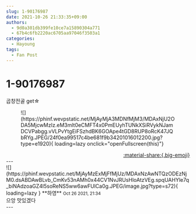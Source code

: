 ```yaml
---
slug: 1-90176987
date: 2021-10-26 21:33:35+09:00
authors:
  - 9d0a301db399fe10ce7a15890304a771
  - 67b4c6fb2220ac6705aa97046f3503a1
categories:
  - Hayoung
tags:
  - Fan Post
---
```


# 1-90176987

<div class="post-container" markdown="1">
<div class="content-container md-sidebar__scrollwrap" markdown="1">

곱창전골 get☆
<figure markdown="1">
![](https://phinf.wevpstatic.net/MjAyMjA3MDNfMjM3/MDAxNjU2ODA5MjcwMzIz.eM3mlt0eCMFT4x0PmEUyhTUNkXSiRVykNJamDCVPabgg.vVLPvYtgEiFSzhdBK6GOApe4tGD8RUP8oRcK47JQbRYg.JPEG/24f0ea99517c4be681f9b34201016012200.jpg?type=e1920){ loading=lazy onclick="openFullscreen(this)"}
</figure>


</div>
</div>

<div style="text-align: right;" markdown="1">
<a href="https://weverse.io/fromis9/fanpost/1-90176987" style="text-align: right;">:material-share:{.big-emoji}</a>
</div>
---

<div class="comments-container md-sidebar__scrollwrap" markdown="1">
<div class="comment" markdown="1">
<div class='id-container' markdown="1">
![](https://phinf.wevpstatic.net/MjAyMzExMjFfMjUz/MDAxNzAwNTQzODEzNjM0.dsABDAwBLvb_CmKv53nAMh0x44CV1NvJRUsHloAtzVEg.spqUAHYle7q_biNAdzoaGZ4l5soReNS5ww6awFUlCa0g.JPEG/image.jpg?type=s72){ loading=lazy }
**<span class="artist">하영</span>** <small>Oct 26 2021, 21:34</small><br>
</div>
<div class='comment-body' markdown="1">
으앙 맛있겠다
</div>
</div>
</div>
---
